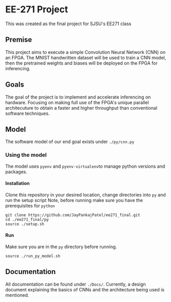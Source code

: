 # EE-271 Project
This was created as the final project for SJSU's EE271 class 

## Premise
This project aims to execute a simple Convolution Neural Network (CNN) on an FPGA. The MNIST handwritten dataset will be used to train a CNN model, then the pretrained weights and biases will be deployed on the FPGA for inferencing. 
## Goals
The goal of the project is to implement and accelerate inferencing on hardware. Focusing on making full use of the FPGA's unique parallel architecuture to obtain a faster and higher throughput than conventional software techniques.
## Model 
The software model of our end goal exists under `./py/cnn.py`
### Using the model
The model uses `pyenv` and `pyenv-virtualenv`to manage python versions and packages.
#### Installation
Clone this repository in your desired location, change directories into `py` and run the setup script
Note, before running make sure you have the prerequisites for `python` 
```
git clone https://github.com/JayPankajPatel/ee271_final.git
cd ./ee271_final/py
source ./setup.sh
```
#### Run
Make sure you are in the `py` directory before running.
```
source ./run_py_model.sh
```
## Documentation
All documentation can be found under `./Docs/`. 
Currently, a design document explaining the basics of CNNs and the architecture being used is mentioned. 
